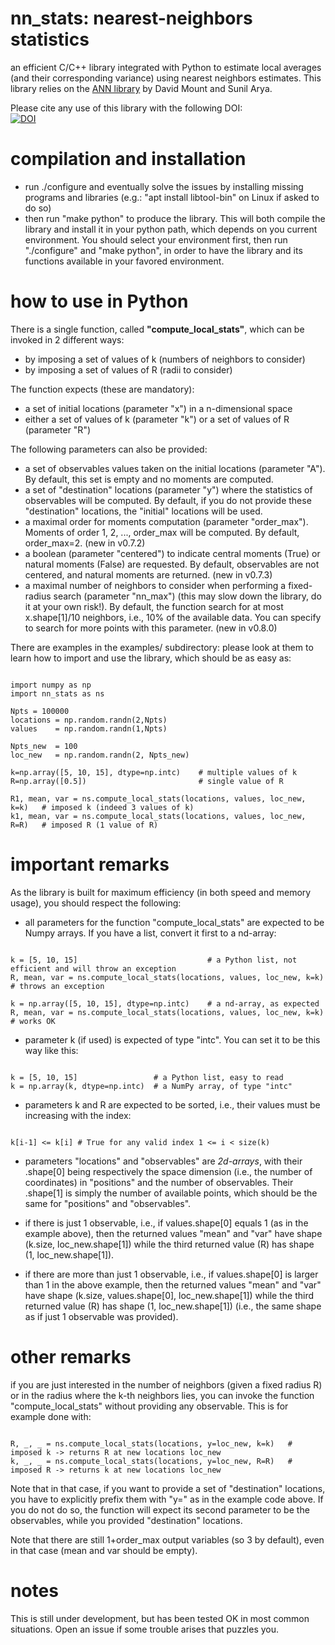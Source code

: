# nn_stats: nearest-neighbors statistics
an efficient C/C++ library integrated with Python to estimate local averages (and their corresponding variance) using nearest neighbors estimates.
This library relies on the [ANN library](http://www.cs.umd.edu/~mount/ANN/) by David Mount and Sunil Arya.

Please cite any use of this library with the following DOI:  
[![DOI](https://zenodo.org/badge/873066948.svg)](https://doi.org/10.5281/zenodo.14523934)



# compilation and installation
- run ./configure and eventually solve the issues by installing missing programs and libraries (e.g.: "apt install libtool-bin" on Linux if asked to do so)
- then run "make python" to produce the library. This will both compile the library and install it in your python path, which depends on you current environment. You should select your environment first, then run "./configure" and "make python", in order to have the library and its functions available in your favored environment.
  
# how to use in Python
There is a single function, called **"compute_local_stats"**, which can be invoked in 2 different ways:
  * by imposing a set of values of k (numbers of neighbors to consider)
  * by imposing a set of values of R (radii to consider)

 The function expects (these are mandatory):
  * a set of initial locations (parameter "x") in a n-dimensional space
  * either a set of values of k (parameter "k") or a set of values of R (parameter "R")

The following parameters can also be provided:
  * a set of observables values taken on the initial locations (parameter "A"). By default, this set is empty and no moments are computed.
  * a set of "destination" locations (parameter "y") where the statistics of observables will be computed. By default, if you do not provide these "destination" locations, the "initial" locations will be used.
  * a maximal order for moments computation (parameter "order_max"). Moments of order 1, 2, ..., order_max will be computed. By default, order_max=2. (new in v0.7.2)
  * a boolean (parameter "centered") to indicate central moments (True) or natural moments (False) are requested. By default, observables are not centered, and natural moments are returned. (new in v0.7.3)
  * a maximal number of neighbors to consider when performing a fixed-radius search (parameter "nn_max") (this may slow down the library, do it at your own risk!). By default, the function search for at most x.shape[1]/10 neighbors, i.e., 10% of the available data. You can specify to search for more points with this parameter. (new in v0.8.0)
  
There are examples in the examples/ subdirectory: please look at them to learn how to import and use the library, which should be as easy as:
<pre><code>
import numpy as np
import nn_stats as ns

Npts = 100000
locations = np.random.randn(2,Npts)
values    = np.random.randn(1,Npts)

Npts_new  = 100
loc_new   = np.random.randn(2, Npts_new)

k=np.array([5, 10, 15], dtype=np.intc)    # multiple values of k
R=np.array([0.5])                         # single value of R

R1, mean, var = ns.compute_local_stats(locations, values, loc_new, k=k)   # imposed k (indeed 3 values of k)
k1, mean, var = ns.compute_local_stats(locations, values, loc_new, R=R)   # imposed R (1 value of R)
</code></pre>

# important remarks

As the library is built for maximum efficiency (in both speed and memory usage), you should respect the following:

- all parameters for the function "compute_local_stats" are expected to be Numpy arrays. If you have a list, convert it first to a nd-array:
<pre><code>
k = [5, 10, 15]                             # a Python list, not efficient and will throw an exception
R, mean, var = ns.compute_local_stats(locations, values, loc_new, k=k)   # throws an exception

k = np.array([5, 10, 15], dtype=np.intc)    # a nd-array, as expected
R, mean, var = ns.compute_local_stats(locations, values, loc_new, k=k)   # works OK
</code></pre>

- parameter k (if used) is expected of type "intc". You can set it to be this way like this:
<pre><code>
k = [5, 10, 15]                 # a Python list, easy to read
k = np.array(k, dtype=np.intc)  # a NumPy array, of type "intc"
</code></pre>

- parameters k and R are expected to be sorted, i.e., their values must be increasing with the index: 
<pre><code>
k[i-1] <= k[i] # True for any valid index 1 <= i < size(k) 
</code></pre>

- parameters "locations" and "observables" are *2d-arrays*, with their .shape[0] being respectively the space dimension (i.e., the number of coordinates) in "positions" and the number of observables. 
Their .shape[1] is simply the number of available points, which should be the same for "positions" and "observables".

- if there is just 1 observable, i.e., if values.shape[0] equals 1 (as in the example above), then the returned values "mean" and "var" have shape (k.size, loc_new.shape[1]) while the third returned value (R) has shape (1, loc_new.shape[1]).

- if there are more than just 1 observable, i.e., if values.shape[0] is larger than 1 in the above example, then the returned values "mean" and "var" have shape (k.size, values.shape[0], loc_new.shape[1]) while the third returned value (R) has shape (1, loc_new.shape[1]) (i.e., the same shape as if just 1 observable was provided).


# other remarks

 if you are just interested in the number of neighbors (given a fixed radius R) or in the radius where the k-th neighbors lies, you can invoke the function "compute_local_stats" without providing any observable. This is for example done with:
<pre><code> 
R, _, _ = ns.compute_local_stats(locations, y=loc_new, k=k)   # imposed k -> returns R at new locations loc_new
k, _, _ = ns.compute_local_stats(locations, y=loc_new, R=R)   # imposed R -> returns k at new locations loc_new
</code></pre>
Note that in that case, if you want to provide a set of "destination" locations, you have to explicitly prefix them with "y=" as in the example code above. If you do not do so, the function will expect its second parameter to be the observables, while you provided "destination" locations.

Note that there are still 1+order_max output variables (so 3 by default), even in that case (mean and var should be empty).

# notes
This is still under development, but has been tested OK in most common situations. Open an issue if some trouble arises that puzzles you.

